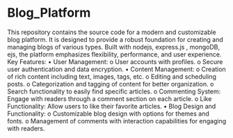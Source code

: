 # Blog_Platform
This repository contains the source code for a modern and customizable blog platform. It is designed to provide a robust foundation for creating and managing blogs of various types. Built with nodejs, express.js , mongoDB, ejs, the platform emphasizes flexibility, performance, and user experience.
Key Features:
•	User Management:
    o	User accounts with profiles.
    o	Secure user authentication and data encryption.
•	Content Management:
    o	Creation of rich content including text, images, tags, etc.
    o	Editing and scheduling posts.
    o	Categorization and tagging of content for better organization.
    o	Search functionality to easily find specific articles.
    o	Commenting System: Engage with readers through a comment section on each article.
    o	Like Functionality: Allow users to like their favorite articles.
•	Blog Design and Functionality:
    o	Customizable blog design with options for themes and fonts.
    o	Management of comments with interaction capabilities for engaging with readers.

